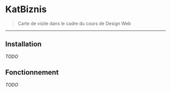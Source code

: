 # KatBiznis

>Carte de visite dans le cadre du cours de Design Web

***
## Installation
_TODO_

## Fonctionnement
_TODO_